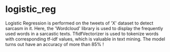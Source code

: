 # logistic_reg
Logistic Regression is performed on the tweets of 'X' dataset to detect sarcasm in it.
Here, the 'Wordcloud' library is used to display the frequently used words in a sarcastic texts.
TfidfVectorizer is used to tokenize words with corresponding tf-idf values, which is valuable in text mining.
The model turns out have an accuracy of more than 85% !
